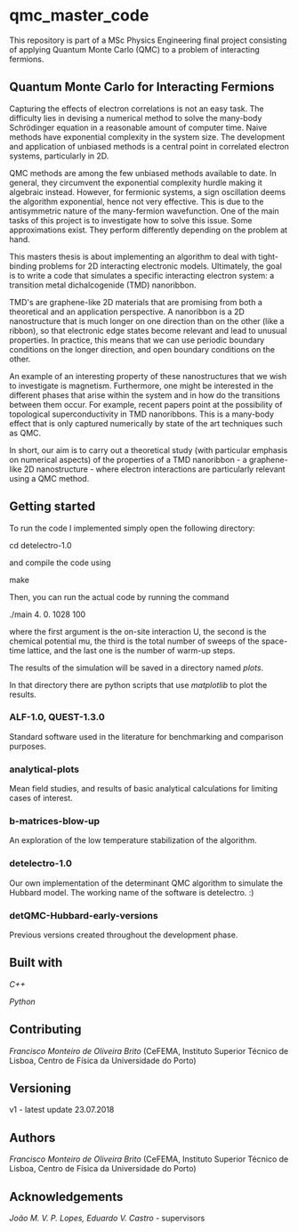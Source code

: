 # qmc_master_code

This repository is part of a MSc Physics Engineering final project consisting of applying Quantum Monte Carlo (QMC) to a problem of interacting fermions.

## Quantum Monte Carlo for Interacting Fermions

Capturing the effects of electron correlations is not an easy task. The difficulty lies in devising a numerical method to solve the many-body Schrödinger equation in a reasonable amount of computer time. Naive methods have exponential complexity in the system size. The development and application of unbiased methods is a central point in correlated electron systems, particularly in 2D.

QMC methods are among the few unbiased methods available to date. In general, they circumvent the exponential complexity hurdle making it algebraic instead. However, for fermionic systems, a sign oscillation deems the algorithm exponential, hence not very effective. This is due to the antisymmetric nature of the many-fermion wavefunction. One of the main tasks of this project is to investigate how to solve this issue. Some approximations exist. They perform differently depending on the problem at hand.

This masters thesis is about implementing an algorithm to deal with tight-binding problems for 2D interacting electronic models. Ultimately, the goal is to write a code that simulates a specific interacting electron system: a transition metal dichalcogenide (TMD) nanoribbon.

TMD's are graphene-like 2D materials that are promising from both a theoretical and an application perspective. A nanoribbon is a 2D  nanostructure that is much longer on one direction than on the other (like a ribbon), so that electronic edge states become relevant and lead to unusual properties. In practice, this means that we can use periodic boundary conditions on the longer direction, and open boundary conditions on the other.

An example of an interesting property of these nanostructures that we wish to investigate is magnetism. Furthermore, one might be interested in the different phases that arise within the system and in how do the transitions between them occur. For example, recent papers point at the possibility of topological superconductivity in TMD nanoribbons. This is a many-body effect that is only captured numerically by state of the art techniques such as QMC.

In short, our aim is to carry out a theoretical study (with particular emphasis on numerical aspects) of the properties of a TMD nanoribbon - a graphene-like 2D nanostructure - where electron interactions are particularly relevant using a QMC method.

## Getting started

To run the code I implemented simply open the following directory:


cd detelectro-1.0


and compile the code using


make


Then, you can run the actual code by running the command


./main 4. 0. 1028 100


where the first argument is the on-site interaction U, the second is the chemical potential mu, the third is the total number of sweeps of the space-time lattice, and the last one is the number of warm-up steps.

The results of the simulation will be saved in a directory named _plots_.

In that directory there are python scripts that use *matplotlib* to plot the results.

### ALF-1.0, QUEST-1.3.0

Standard software used in the literature for benchmarking and comparison purposes.

### analytical-plots

Mean field studies, and results of basic analytical calculations for limiting cases of interest.

### b-matrices-blow-up

An exploration of the low temperature stabilization of the algorithm.

### detelectro-1.0

Our own implementation of the determinant QMC algorithm to simulate the Hubbard model. The working name of the software is detelectro. :)

### detQMC-Hubbard-early-versions

Previous versions created throughout the development phase.

## Built with

*C++*

*Python*

## Contributing

*Francisco Monteiro de Oliveira Brito* (CeFEMA, Instituto Superior Técnico de Lisboa, Centro de Física da Universidade do Porto)

## Versioning

v1 - latest update 23.07.2018

## Authors

*Francisco Monteiro de Oliveira Brito* (CeFEMA, Instituto Superior Técnico de Lisboa, Centro de Física da Universidade do Porto)

## Acknowledgements

*João M. V. P. Lopes, Eduardo V. Castro* - supervisors
